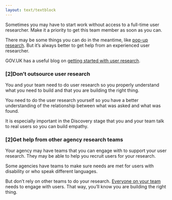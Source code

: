 ```yaml
---
layout: text/textblock
---
```


Sometimes you may have to start work without access to a full-time user researcher. Make it a priority to get this team member as soon as you can.

There may be some things you can do in the meantime, like [pop-up research](../find-user-research-participants/#finding-participants). But it’s always better to get help from an experienced user researcher.

GOV.UK has a useful blog on [getting started with user research](https://userresearch.blog.gov.uk/2015/03/18/so-youre-going-to-be-a-user-researcher-top-tips-to-get-you-going/).

### [2]Don’t outsource user research

You and your team need to do user research so you properly understand what you need to build and that you are building the right thing.

You need to do the user research yourself so you have a better understanding of the relationship between what was asked and what was found.

It is especially important in the Discovery stage that you and your team talk to real users so you can build empathy.

### [2]Get help from other agency research teams

Your agency may have teams that you can engage with to support your user research. They may be able to help you recruit users for your research.

Some agencies have teams to make sure needs are met for users with disability or who speak different languages.

But don’t rely on other teams to do your research. [Everyone on your team](../team-research/) needs to engage with users. That way, you’ll know you are building the right thing.
